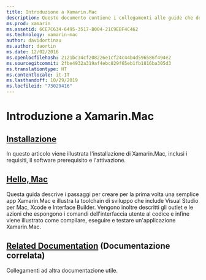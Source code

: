 ```yaml
---
title: Introduzione a Xamarin.Mac
description: Questo documento contiene i collegamenti alle guide che descrivono come installare Xamarin.Mac e forniscono una procedura dettagliata per la compilazione di un'app Xamarin.Mac di esempio.
ms.prod: xamarin
ms.assetid: 6CE7C634-6495-3517-B004-21C9EBF4C462
ms.technology: xamarin-mac
author: davidortinau
ms.author: daortin
ms.date: 12/02/2016
ms.openlocfilehash: 2121bc34cf208226e1cf24c44b4d596586f494e2
ms.sourcegitcommit: 2fbe4932a319af4ebc829f65eb1fb1816ba305d3
ms.translationtype: HT
ms.contentlocale: it-IT
ms.lasthandoff: 10/29/2019
ms.locfileid: "73029416"
---
```

# <a name="getting-started-with-xamarinmac"></a>Introduzione a Xamarin.Mac

## <a name="installationmacget-startedinstallationmd"></a>[Installazione](~/mac/get-started/installation.md)

In questo articolo viene illustrata l'installazione di Xamarin.Mac, inclusi i requisiti, il software prerequisito e l'attivazione.

## <a name="hello-macmacget-startedhello-macmd"></a>[Hello, Mac](~/mac/get-started/hello-mac.md)

Questa guida descrive i passaggi per creare per la prima volta una semplice app Xamarin.Mac e illustra la toolchain di sviluppo che include Visual Studio per Mac, Xcode e Interface Builder. Vengono inoltre descritti gli outlet e le azioni che espongono i comandi dell'interfaccia utente al codice e infine viene illustrato come compilare, eseguire e testare un'applicazione Xamarin.Mac.

## <a name="related-documentationmacget-startedrelatedmd"></a>[Related Documentation](~/mac/get-started/related.md) (Documentazione correlata)

Collegamenti ad altra documentazione utile.
